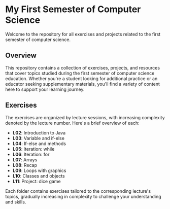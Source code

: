 # My First Semester of Computer Science

Welcome to the repository for all exercises and projects related to the first semester of computer science.

## Overview

This repository contains a collection of exercises, projects, and resources that cover topics studied during the first semester of computer science education. Whether you're a student looking for additional practice or an educator seeking supplementary materials, you'll find a variety of content here to support your learning journey.

## Exercises

The exercises are organized by lecture sessions, with increasing complexity denoted by the lecture number. Here's a brief overview of each:

- **L02**: Introduction to Java
- **L03**: Variable and if-else
- **L04**: If-else and methods
- **L05**: Iteration: while
- **L06**: Iteration: for
- **L07**: Arrays
- **L08**: Recap
- **L09**: Loops with graphics
- **L10**: Classes and objects
- **L11**: Project: dice game

Each folder contains exercises tailored to the corresponding lecture's topics, gradually increasing in complexity to challenge your understanding and skills.